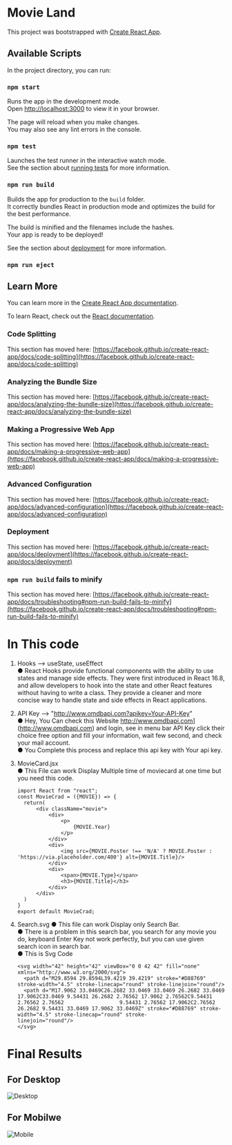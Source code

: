# Movie Land

This project was bootstrapped with [Create React App](https://github.com/facebook/create-react-app).

## Available Scripts

In the project directory, you can run:

### `npm start`

Runs the app in the development mode.\
Open [http://localhost:3000](http://localhost:3000) to view it in your browser.

The page will reload when you make changes.\
You may also see any lint errors in the console.

### `npm test`

Launches the test runner in the interactive watch mode.\
See the section about [running tests](https://facebook.github.io/create-react-app/docs/running-tests) for more information.

### `npm run build`

Builds the app for production to the `build` folder.\
It correctly bundles React in production mode and optimizes the build for the best performance.

The build is minified and the filenames include the hashes.\
Your app is ready to be deployed!

See the section about [deployment](https://facebook.github.io/create-react-app/docs/deployment) for more information.

### `npm run eject`

## Learn More

You can learn more in the [Create React App documentation](https://facebook.github.io/create-react-app/docs/getting-started).

To learn React, check out the [React documentation](https://reactjs.org/).

### Code Splitting

This section has moved here: [https://facebook.github.io/create-react-app/docs/code-splitting](https://facebook.github.io/create-react-app/docs/code-splitting)

### Analyzing the Bundle Size

This section has moved here: [https://facebook.github.io/create-react-app/docs/analyzing-the-bundle-size](https://facebook.github.io/create-react-app/docs/analyzing-the-bundle-size)

### Making a Progressive Web App

This section has moved here: [https://facebook.github.io/create-react-app/docs/making-a-progressive-web-app](https://facebook.github.io/create-react-app/docs/making-a-progressive-web-app)

### Advanced Configuration

This section has moved here: [https://facebook.github.io/create-react-app/docs/advanced-configuration](https://facebook.github.io/create-react-app/docs/advanced-configuration)

### Deployment

This section has moved here: [https://facebook.github.io/create-react-app/docs/deployment](https://facebook.github.io/create-react-app/docs/deployment)

### `npm run build` fails to minify

This section has moved here: [https://facebook.github.io/create-react-app/docs/troubleshooting#npm-run-build-fails-to-minify](https://facebook.github.io/create-react-app/docs/troubleshooting#npm-run-build-fails-to-minify)




# In This code
  1. Hooks --> useState, useEffect\
    ● React Hooks provide functional components with the ability to use states and manage side effects. They were first introduced in React 16.8, and allow           developers to hook into the state and other React features without having to write a class. They provide a cleaner and more concise way to handle state         and side effects in React applications.

  2. API Key --> "http://www.omdbapi.com?apikey=Your-API-Key" \
    ● Hey, You Can check this Website http://www.omdbapi.com] (http://www.omdbapi.com) and login, see in menu bar API Key click their choice free option and          fill your information, wait few second, and check your mail account.\
    ● You Complete this process and replace this api key with Your api key.

  3. MovieCard.jsx\
    ● This File can work Display Multiple time of moviecard at one time but you need this code.
      ```
      import React from "react";
      const MovieCrad = ({MOVIE}) => {
        return(
            <div className="movie">
                <div>
                    <p>
                        {MOVIE.Year}
                    </p>
                </div>
                <div>
                    <img src={MOVIE.Poster !== 'N/A' ? MOVIE.Poster : 'https://via.placeholder.com/400'} alt={MOVIE.Title}/>
                </div>
                <div>
                    <span>{MOVIE.Type}</span>
                    <h3>{MOVIE.Title}</h3>
                </div>
            </div>
        )
      }
      export default MovieCrad;
      ```
  4. Search.svg
    ● This file can work Display only Search Bar.\
    ● There is a problem in this search bar, you search for any movie you do, keyboard Enter Key not work perfectly, but you can use given search icon in search bar.\
    ● This is Svg Code
      ```
      <svg width="42" height="42" viewBox="0 0 42 42" fill="none" xmlns="http://www.w3.org/2000/svg">
        <path d="M29.8594 29.8594L39.4219 39.4219" stroke="#D88769" stroke-width="4.5" stroke-linecap="round" stroke-linejoin="round"/>
        <path d="M17.9062 33.0469C26.2682 33.0469 33.0469 26.2682 33.0469 17.9062C33.0469 9.54431 26.2682 2.76562 17.9062 2.76562C9.54431 2.76562 2.76562                  9.54431 2.76562 17.9062C2.76562 26.2682 9.54431 33.0469 17.9062 33.0469Z" stroke="#D88769" stroke-width="4.5" stroke-linecap="round" stroke-                    linejoin="round"/>
      </svg>
      ```





  # Final Results
  ## For Desktop
  ![Desktop](https://github.com/user-attachments/assets/360dd0b4-60d1-4b7c-a29a-e01653daba80)

  ## For Mobilwe
  ![Mobile](https://github.com/user-attachments/assets/71f48438-2255-46c0-a5e2-f8f5f3e25cd5)

